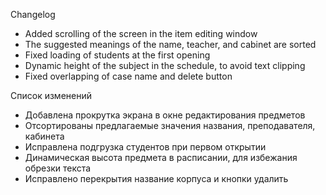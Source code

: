 Changelog
* Added scrolling of the screen in the item editing window
* The suggested meanings of the name, teacher, and cabinet are sorted
* Fixed loading of students at the first opening
* Dynamic height of the subject in the schedule, to avoid text clipping
* Fixed overlapping of case name and delete button

Список изменений
* Добавлена прокрутка экрана в окне редактирования предметов
* Отсортированы предлагаемые значения названия, преподавателя, кабинета
* Исправлена подгрузка студентов при первом открытии
* Динамическая высота предмета в расписании, для избежания обрезки текста
* Исправлено перекрытия название корпуса и кнопки удалить